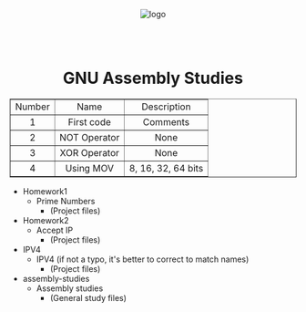 
<!DOCTYPE html>
<html lang="en">
    <head>
        <meta charset="UTF-8">
        <meta name="viewport" content="width=device-width, initial-scale=1">
        <link href="css/style.css" rel="stylesheet">
    </head>
    <body>
        <p align="center">
            <img src="https://webmediums.com/media/webp_max_1600/1*wFWhssCU0m2Pej1uU79ykA*png.webp" alt="logo">
        </p>
        <br>
        <br>
        <h1 align="middle">GNU Assembly Studies</h1>
        <table align="center" border="1">
            <tr> 
                <td align="center">Number</td>
                <td align="center">Name</td>
                <td align="center">Description</td>
            </tr>
            <tr align="middle"> 
                <td text-align="center">1</td>
                <td>First code</td>
                <td>Comments</td>
            </tr>
            <tr align="middle"> 
                <td text-align="center">2</td>
                <td>NOT Operator</td>
                <td>None</td>
            </tr>
            <tr align="middle"> 
                <td text-align="center">3</td>
                <td>XOR Operator</td>
                <td>None</td>
            </tr>
            <tr align="middle"> 
                <td text-align="center">4</td>
                <td>Using MOV</td>
                <td>8, 16, 32, 64 bits</td>
            </tr>
        </table>
    </body>
</html>

- Homework1
  - Prime Numbers
    - (Project files)
- Homework2
  - Accept IP
    - (Project files)
- IPV4
  - IPV4 (if not a typo, it's better to correct to match names)
    - (Project files)
- assembly-studies
  - Assembly studies
    - (General study files)
